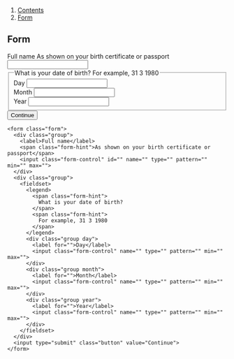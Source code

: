<div class="breadcrumbs">
  <ol>
    <li><a href="/docs/core/contents">Contents</a></li>
    <li><a href="#">Form</a></li>
  </ol>
</div>

## Form

<form class="form">
  <div class="group">
    <label>Full name</label>
    <span class="form-hint">As shown on your birth certificate or passport</span>
    <input class="form-control" id="" name="" type="" pattern="" min="" max="">
  </div>
  <div class="group">
    <fieldset>
      <legend>
        <span class="form-hint">
          What is your date of birth?
        </span>
        <span class="form-hint">
          For example, 31 3 1980
        </span>
      </legend>
      <div class="group day">
        <label for="">Day</label>
        <input class="form-control" name="" type="" pattern="" min="" max="">
      </div>
      <div class="group month">
        <label for="">Month</label>
        <input class="form-control" name="" type="" pattern="" min="" max="">
      </div>
      <div class="group year">
        <label for="">Year</label>
        <input class="form-control" name="" type="" pattern="" min="" max="">
      </div>
    </fieldset>
  </div>
  <input type="submit" class="button" value="Continue">
</form>

    <form class="form">
      <div class="group">
        <label>Full name</label>
        <span class="form-hint">As shown on your birth certificate or passport</span>
        <input class="form-control" id="" name="" type="" pattern="" min="" max="">
      </div>
      <div class="group">
        <fieldset>
          <legend>
            <span class="form-hint">
              What is your date of birth?
            </span>
            <span class="form-hint">
              For example, 31 3 1980
            </span>
          </legend>
          <div class="group day">
            <label for="">Day</label>
            <input class="form-control" name="" type="" pattern="" min="" max="">
          </div>
          <div class="group month">
            <label for="">Month</label>
            <input class="form-control" name="" type="" pattern="" min="" max="">
          </div>
          <div class="group year">
            <label for="">Year</label>
            <input class="form-control" name="" type="" pattern="" min="" max="">
          </div>
        </fieldset>
      </div>
      <input type="submit" class="button" value="Continue">
    </form>